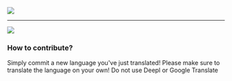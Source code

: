 <img src="https://i.ibb.co/tBkCCbh/logo-1010-257-white.png">
<hr>
<img src="https://img.shields.io/badge/Version-v0.1-green" align="center">

<h3>How to contribute?</h3>
<p>Simply commit a new language you've just translated! Please make sure to translate the language on your own! Do not use Deepl or Google Translate</p>
